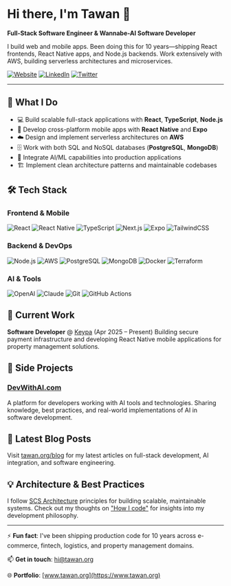 # Hi there, I'm Tawan 👋

**Full-Stack Software Engineer & Wannabe-AI Software Developer**

I build web and mobile apps. Been doing this for 10 years—shipping React frontends, React Native apps, and Node.js backends. Work extensively with AWS, building serverless architectures and microservices.

[![Website](https://img.shields.io/badge/Website-tawan.org-blue?style=flat-square&logo=google-chrome)](https://www.tawan.org)
[![LinkedIn](https://img.shields.io/badge/LinkedIn-Connect-0077B5?style=flat-square&logo=linkedin)](https://www.linkedin.com/in/tawan-sierek-6b3b1b1a0/)
[![Twitter](https://img.shields.io/badge/Twitter-Follow-1DA1F2?style=flat-square&logo=x)](https://x.com/tawanorg)

---

## 🚀 What I Do

- 💻 Build scalable full-stack applications with **React**, **TypeScript**, **Node.js**
- 📱 Develop cross-platform mobile apps with **React Native** and **Expo**
- ☁️ Design and implement serverless architectures on **AWS**
- 🗄️ Work with both SQL and NoSQL databases (**PostgreSQL**, **MongoDB**)
- 🤖 Integrate AI/ML capabilities into production applications
- 🏗️ Implement clean architecture patterns and maintainable codebases

## 🛠️ Tech Stack

### Frontend & Mobile
![React](https://img.shields.io/badge/-React-61DAFB?style=flat-square&logo=react&logoColor=black)
![React Native](https://img.shields.io/badge/-React_Native-61DAFB?style=flat-square&logo=react&logoColor=black)
![TypeScript](https://img.shields.io/badge/-TypeScript-3178C6?style=flat-square&logo=typescript&logoColor=white)
![Next.js](https://img.shields.io/badge/-Next.js-000000?style=flat-square&logo=next.js&logoColor=white)
![Expo](https://img.shields.io/badge/-Expo-000020?style=flat-square&logo=expo&logoColor=white)
![TailwindCSS](https://img.shields.io/badge/-Tailwind_CSS-06B6D4?style=flat-square&logo=tailwind-css&logoColor=white)

### Backend & DevOps
![Node.js](https://img.shields.io/badge/-Node.js-339933?style=flat-square&logo=node.js&logoColor=white)
![AWS](https://img.shields.io/badge/-AWS-232F3E?style=flat-square&logo=amazon-aws&logoColor=white)
![PostgreSQL](https://img.shields.io/badge/-PostgreSQL-4169E1?style=flat-square&logo=postgresql&logoColor=white)
![MongoDB](https://img.shields.io/badge/-MongoDB-47A248?style=flat-square&logo=mongodb&logoColor=white)
![Docker](https://img.shields.io/badge/-Docker-2496ED?style=flat-square&logo=docker&logoColor=white)
![Terraform](https://img.shields.io/badge/-Terraform-7B42BC?style=flat-square&logo=terraform&logoColor=white)

### AI & Tools
![OpenAI](https://img.shields.io/badge/-OpenAI-412991?style=flat-square&logo=openai&logoColor=white)
![Claude](https://img.shields.io/badge/-Claude_AI-CC9B7A?style=flat-square&logo=anthropic&logoColor=white)
![Git](https://img.shields.io/badge/-Git-F05032?style=flat-square&logo=git&logoColor=white)
![GitHub Actions](https://img.shields.io/badge/-GitHub_Actions-2088FF?style=flat-square&logo=github-actions&logoColor=white)

## 💼 Current Work

**Software Developer** @ [Keypa](https://keypa.io) (Apr 2025 – Present)
Building secure payment infrastructure and developing React Native mobile applications for property management solutions.

## 🌟 Side Projects

### [DevWithAI.com](https://devwithai.com)
A platform for developers working with AI tools and technologies. Sharing knowledge, best practices, and real-world implementations of AI in software development.
 
## 📝 Latest Blog Posts

<!-- BLOG-POST-LIST:START -->
Visit [tawan.org/blog](https://www.tawan.org/blog) for my latest articles on full-stack development, AI integration, and software engineering.
<!-- BLOG-POST-LIST:END -->

## 💡 Architecture & Best Practices

I follow [SCS Architecture](https://scs-architecture.org/) principles for building scalable, maintainable systems. Check out my thoughts on ["How I code"](https://www.tawan.org/#how-i-code) for insights into my development philosophy.

---

⚡ **Fun fact**: I've been shipping production code for 10 years across e-commerce, fintech, logistics, and property management domains.

📫 **Get in touch**: [hi@tawan.org](mailto:hi@tawan.org)

🌐 **Portfolio**: [www.tawan.org](https://www.tawan.org)
